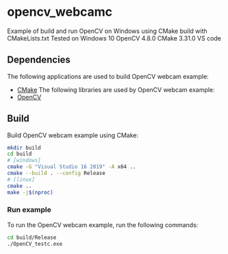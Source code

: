 # opencv_webcamc
Example of build and run OpenCV on Windows using CMake build with CMakeLists.txt
Tested on Windows 10
OpenCV 4.8.0
CMake 3.31.0
VS code

## Dependencies
The following applications are used to build OpenCV webcam example:
- [CMake](https://cmake.org/)
The following libraries are used by OpenCV webcam example:
- [OpenCV](http://opencv.org/)

## Build
Build OpenCV webcam example using CMake:
```bash
mkdir build
cd build
# [windows]
cmake -G "Visual Studio 16 2019" -A x64 ..
cmake --build . --config Release
# [linux]
cmake ..
make -j$(nproc)
```

### Run example
To run the OpenCV webcam example, run the following commands:
```bash
cd build/Release
./OpenCV_testc.exe
